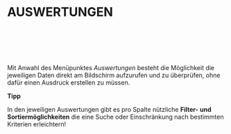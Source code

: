 # AUSWERTUNGEN

## &nbsp;

&nbsp;

Mit Anwahl des Menüpunktes *Auswertungen* besteht die Möglichkeit die jeweiligen Daten direkt am Bildschirm aufzurufen und zu überprüfen, ohne dafür einen Ausdruck erstellen zu müssen.

**Tipp**

In den jeweiligen Auswertungen gibt es pro Spalte nützliche **Filter-** **und** **Sortiermöglichkeiten** die eine Suche oder Einschränkung nach bestimmten Kriterien erleichtern\!
